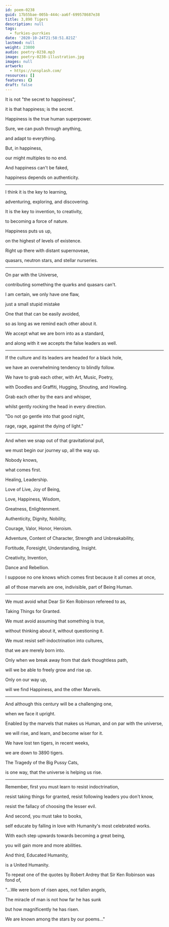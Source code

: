 ```yaml
---
id: poem-0238
guid: 17b55bae-005b-444c-aa6f-699578687e38
title: 3,890 Tigers
description: null
tags:
  - furkies-purrkies
date: '2020-10-24T21:58:51.821Z'
lastmod: null
weight: 23800
audio: poetry-0238.mp3
image: poetry-0238-illustration.jpg
images: null
artwork:
  - https://unsplash.com/
resources: []
features: {}
draft: false
---
```


It is not "the secret to happiness",

it is that happiness; is the secret.

Happiness is the true human superpower.

Sure, we can push through anything,

and adapt to everything.

But, in happiness,

our might multiples to no end.

And happiness can't be faked,

happiness depends on authenticity.

---

I think it is the key to learning,

adventuring, exploring, and discovering.

It is the key to invention, to creativity,

to becoming a force of nature.

Happiness puts us up,

on the highest of levels of existence.

Right up there with distant supernoveae,

quasars, neutron stars, and stellar nurseries.

---

On par with the Universe,

contributing something the quarks and quasars can't.

I am certain, we only have one flaw,

just a small stupid mistake

One that that can be easily avoided,

so as long as we remind each other about it.

We accept what we are born into as a standard,

and along with it we accepts the false leaders as well.

---

If the culture and its leaders are headed for a black hole,

we have an overwhelming tendency to blindly follow.

We have to grab each other, with Art, Music, Poetry,

with Doodles and Graffiti, Hugging, Shouting, and Howling.

Grab each other by the ears and whisper,

whilst gently rocking the head in every direction.

"Do not go gentle into that good night,

rage, rage, against the dying of light."

---

And when we snap out of that gravitational pull,

we must begin our journey up, all the way up.

Nobody knows,

what comes first.

Healing, Leadership.

Love of Live, Joy of Being,

Love, Happiness, Wisdom,

Greatness, Enlightenment.

Authenticity, Dignity, Nobility,

Courage, Valor, Honor, Heroism.

Adventure, Content of Character, Strength and Unbreakability,

Fortitude, Foresight, Understanding, Insight.

Creativity, Invention,

Dance and Rebellion.

I suppose no one knows which comes first because it all comes at once,

all of those marvels are one, indivisible, part of Being Human.

---

We must avoid what Dear Sir Ken Robinson refereed to as,

Taking Things for Granted.

We must avoid assuming that something is true,

without thinking about it, without questioning it.

We must resist self-indoctrination into cultures,

that we are merely born into.

Only when we break away from that dark thoughtless path,

will we be able to freely grow and rise up.

Only on our way up,

will we find Happiness, and the other Marvels.

---

And although this century will be a challenging one,

when we face it upright.

Enabled by the marvels that makes us Human, and on par with the universe,

we will rise, and learn, and become wiser for it.

We have lost ten tigers, in recent weeks,

we are down to 3890 tigers.

The Tragedy of the Big Pussy Cats,

is one way, that the universe is helping us rise.

---

Remember, first you must learn to resist indoctrination,

resist taking things for granted, resist following leaders you don't know,

resist the fallacy of choosing the lesser evil.

And second, you must take to books,

self educate by falling in love with Humanity's most celebrated works.

With each step upwards towards becoming a great being,

you will gain more and more abilities.

And third, Educated Humanity,

is a United Humanity.

To repeat one of the quotes by Robert Ardrey that Sir Ken Robinson was fond of,

"...We were born of risen apes, not fallen angels,

The miracle of man is not how far he has sunk

but how magnificently he has risen.

We are known among the stars by our poems..."

